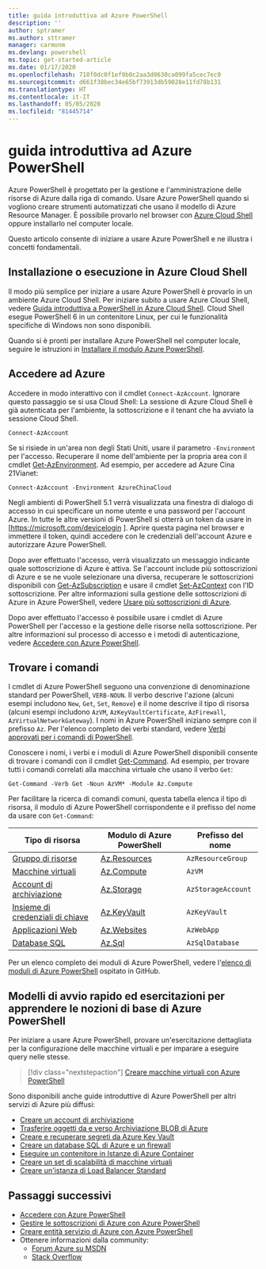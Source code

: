 ```yaml
---
title: guida introduttiva ad Azure PowerShell
description: ''
author: sptramer
ms.author: sttramer
manager: carmonm
ms.devlang: powershell
ms.topic: get-started-article
ms.date: 01/17/2020
ms.openlocfilehash: 718f0dc0f1ef9b0c2aa3d0630ca099fa5cec7ec0
ms.sourcegitcommit: d661f38bec34e65bf73913db59028e11fd78b131
ms.translationtype: HT
ms.contentlocale: it-IT
ms.lasthandoff: 05/05/2020
ms.locfileid: "81445714"
---
```

# <a name="get-started-with-azure-powershell"></a>guida introduttiva ad Azure PowerShell

Azure PowerShell è progettato per la gestione e l'amministrazione delle risorse di Azure dalla riga di comando. Usare Azure PowerShell quando si vogliono creare strumenti automatizzati che usano il modello di Azure Resource Manager.
È possibile provarlo nel browser con [Azure Cloud Shell](/azure/cloud-shell/overview) oppure installarlo nel computer locale.

Questo articolo consente di iniziare a usare Azure PowerShell e ne illustra i concetti fondamentali.

## <a name="install-or-run-in-azure-cloud-shell"></a>Installazione o esecuzione in Azure Cloud Shell

Il modo più semplice per iniziare a usare Azure PowerShell è provarlo in un ambiente Azure Cloud Shell.
Per iniziare subito a usare Azure Cloud Shell, vedere [Guida introduttiva a PowerShell in Azure Cloud Shell](/azure/cloud-shell/quickstart-powershell).
Cloud Shell esegue PowerShell 6 in un contenitore Linux, per cui le funzionalità specifiche di Windows non sono disponibili.

Quando si è pronti per installare Azure PowerShell nel computer locale, seguire le istruzioni in [Installare il modulo Azure PowerShell](install-az-ps.md).

## <a name="sign-in-to-azure"></a>Accedere ad Azure

Accedere in modo interattivo con il cmdlet `Connect-AzAccount`. Ignorare questo passaggio se si usa Cloud Shell: La sessione di Azure Cloud Shell è già autenticata per l'ambiente, la sottoscrizione e il tenant che ha avviato la sessione Cloud Shell.

```azurepowershell-interactive
Connect-AzAccount
```

Se si risiede in un'area non degli Stati Uniti, usare il parametro `-Environment` per l'accesso. Recuperare il nome dell'ambiente per la propria area con il cmdlet [Get-AzEnvironment](/powershell/module/Az.Accounts/Get-AzEnvironment). Ad esempio, per accedere ad Azure Cina 21Vianet:

```azurepowershell-interactive
Connect-AzAccount -Environment AzureChinaCloud
```

Negli ambienti di PowerShell 5.1 verrà visualizzata una finestra di dialogo di accesso in cui specificare un nome utente e una password per l'account Azure. In tutte le altre versioni di PowerShell si otterrà un token da usare in [https://microsoft.com/devicelogin ].
Aprire questa pagina nel browser e immettere il token, quindi accedere con le credenziali dell'account Azure e autorizzare Azure PowerShell.

Dopo aver effettuato l'accesso, verrà visualizzato un messaggio indicante quale sottoscrizione di Azure è attiva. Se l'account include più sottoscrizioni di Azure e se ne vuole selezionare una diversa, recuperare le sottoscrizioni disponibili con [Get-AzSubscription](/powershell/module/az.accounts/get-azsubscription) e usare il cmdlet [Set-AzContext](/powershell/module/az.accounts/set-azcontext) con l'ID sottoscrizione.
Per altre informazioni sulla gestione delle sottoscrizioni di Azure in Azure PowerShell, vedere [Usare più sottoscrizioni di Azure](manage-subscriptions-azureps.md).

Dopo aver effettuato l'accesso è possibile usare i cmdlet di Azure PowerShell per l'accesso e la gestione delle risorse nella sottoscrizione. Per altre informazioni sul processo di accesso e i metodi di autenticazione, vedere [Accedere con Azure PowerShell](authenticate-azureps.md).

## <a name="find-commands"></a>Trovare i comandi

I cmdlet di Azure PowerShell seguono una convenzione di denominazione standard per PowerShell, `VERB-NOUN`. Il verbo descrive l'azione (alcuni esempi includono `New`, `Get`, `Set`, `Remove`) e il nome descrive il tipo di risorsa (alcuni esempi includono `AzVM`, `AzKeyVaultCertificate`, `AzFirewall`, `AzVirtualNetworkGateway`). I nomi in Azure PowerShell iniziano sempre con il prefisso `Az`. Per l'elenco completo dei verbi standard, vedere [Verbi approvati per i comandi di PowerShell](/powershell/scripting/developer/cmdlet/approved-verbs-for-windows-powershell-commands).

Conoscere i nomi, i verbi e i moduli di Azure PowerShell disponibili consente di trovare i comandi con il cmdlet [Get-Command](/powershell/module/microsoft.powershell.core/get-command). Ad esempio, per trovare tutti i comandi correlati alla macchina virtuale che usano il verbo `Get`:

```powershell-interactive
Get-Command -Verb Get -Noun AzVM* -Module Az.Compute
```

Per facilitare la ricerca di comandi comuni, questa tabella elenca il tipo di risorsa, il modulo di Azure PowerShell corrispondente e il prefisso del nome da usare con `Get-Command`:

| Tipo di risorsa | Modulo di Azure PowerShell | Prefisso del nome |
|---------------|-------------------------|----------------|
| [Gruppo di risorse](/azure/azure-resource-manager/resource-group-overview) | [Az.Resources](/powershell/module/az.resources#resources) | `AzResourceGroup` |
| [Macchine virtuali](/azure/virtual-machines) | [Az.Compute](/powershell/module/az.compute#virtual_machines) | `AzVM` |
| [Account di archiviazione](/azure/storage/common/storage-introduction) | [Az.Storage](/powershell/module/az.storage/) | `AzStorageAccount` |
| [Insieme di credenziali di chiave](/azure/key-vault/key-vault-whatis) | [Az.KeyVault](/powershell/module/az.keyvault) | `AzKeyVault` |
| [Applicazioni Web](/azure/app-service) | [Az.Websites](/powershell/module/az.websites) | `AzWebApp` |
| [Database SQL](/azure/sql-database) | [Az.Sql](/powershell/module/az.sql) | `AzSqlDatabase` |

Per un elenco completo dei moduli di Azure PowerShell, vedere l'[elenco di moduli di Azure PowerShell](https://github.com/Azure/azure-powershell/blob/master/documentation/azure-powershell-modules.md) ospitato in GitHub.

## <a name="learn-azure-powershell-basics-with-quickstarts-and-tutorials"></a>Modelli di avvio rapido ed esercitazioni per apprendere le nozioni di base di Azure PowerShell

Per iniziare a usare Azure PowerShell, provare un'esercitazione dettagliata per la configurazione delle macchine virtuali e per imparare a eseguire query nelle stesse.

> [!div class="nextstepaction"]
> [Creare macchine virtuali con Azure PowerShell](azureps-vm-tutorial.yml)

Sono disponibili anche guide introduttive di Azure PowerShell per altri servizi di Azure più diffusi:

* [Creare un account di archiviazione](/azure/storage/common/storage-quickstart-create-account?tabs=azure-powershell)
* [Trasferire oggetti da e verso Archiviazione BLOB di Azure](/azure/storage/blobs/storage-quickstart-blobs-powershell)
* [Creare e recuperare segreti da Azure Key Vault](/azure/key-vault/quick-create-powershell)
* [Creare un database SQL di Azure e un firewall](/azure/sql-database/scripts/sql-database-create-and-configure-database-powershell)
* [Eseguire un contenitore in Istanze di Azure Container](/azure/container-instances/container-instances-quickstart-powershell)
* [Creare un set di scalabilità di macchine virtuali](/azure/virtual-machine-scale-sets/quick-create-powershell)
* [Creare un'istanza di Load Balancer Standard](/azure/load-balancer/quickstart-create-standard-load-balancer-powershell)

## <a name="next-steps"></a>Passaggi successivi

* [Accedere con Azure PowerShell](authenticate-azureps.md)
* [Gestire le sottoscrizioni di Azure con Azure PowerShell](manage-subscriptions-azureps.md)
* [Creare entità servizio di Azure con Azure PowerShell](create-azure-service-principal-azureps.md)
* Ottenere informazioni dalla community:
  * [Forum Azure su MSDN](https://go.microsoft.com/fwlink/p/?LinkId=320212)
  * [Stack Overflow](https://go.microsoft.com/fwlink/?LinkId=320213)
